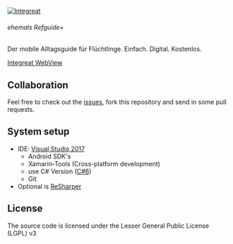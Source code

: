 [![Integreat](http://integreat-app.de/wp-content/uploads/2016/03/integreat-app-logo.png)](http://integreat-app.de/)
###### ehemals Refguide+ 

Der mobile Alltagsguide für Flüchtlinge. 
Einfach. Digital. Kostenlos.

[Integreat WebView](https://web.integreat-app.de/)

## Collaboration
Feel free to check out the [issues](https://github.com/Integreat/app-cross_platform/issues), fork this repository and send in some pull requests.

## System setup

* IDE: [Visual Studio 2017](https://www.visualstudio.com)
  * Android SDK's 
  * Xamarin-Tools (Cross-platform development)
  * use C# Version ([C#6](https://github.com/dotnet/roslyn/wiki/New-Language-Features-in-C%23-6))
  * Git
* Optional is [ReSharper](https://www.jetbrains.com/resharper/)



## License
The source code is licensed under the Lesser General Public License (LGPL) v3
